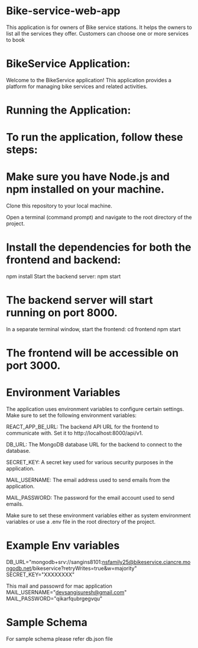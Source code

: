 # Bike-service-web-app

This application is for owners of Bike service stations. It helps the owners to list all the services they offer. Customers can choose one or more services to book

# BikeService Application:

Welcome to the BikeService application! This application provides a platform for managing bike services and related activities.

# Running the Application:

# To run the application, follow these steps:

# Make sure you have Node.js and npm installed on your machine.

Clone this repository to your local machine.

Open a terminal (command prompt) and navigate to the root directory of the project.

# Install the dependencies for both the frontend and backend:

npm install
Start the backend server:
npm start

# The backend server will start running on port 8000.

In a separate terminal window, start the frontend:
cd frontend
npm start

# The frontend will be accessible on port 3000.

# Environment Variables

The application uses environment variables to configure certain settings. Make sure to set the following environment variables:

REACT_APP_BE_URL: The backend API URL for the frontend to communicate with. Set it to http://localhost:8000/api/v1.

DB_URL: The MongoDB database URL for the backend to connect to the database.

SECRET_KEY: A secret key used for various security purposes in the application.

MAIL_USERNAME: The email address used to send emails from the application.

MAIL_PASSWORD: The password for the email account used to send emails.

Make sure to set these environment variables either as system environment variables or use a .env file in the root directory of the project.

# Example Env variables

DB_URL="mongodb+srv://sangins8101:nsfamily25@bikeservice.ciancre.mongodb.net/bikeservice?retryWrites=true&w=majority"
SECRET_KEY="XXXXXXXX"

This mail and passowrd for mac application 
MAIL_USERNAME="devsangisuresh@gmail.com"
MAIL_PASSWORD="qikarfqubrgegvqu"

# Sample Schema

For sample schema please refer db.json file
